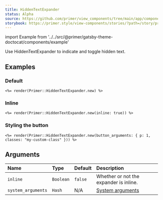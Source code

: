 ```yaml
---
title: HiddenTextExpander
status: Alpha
source: https://github.com/primer/view_components/tree/main/app/components/primer/hidden_text_expander.rb
storybook: https://primer.style/view-components/stories/?path=/story/primer-hidden-text-expander-component
---
```


import Example from '../../src/@primer/gatsby-theme-doctocat/components/example'

<!-- Warning: AUTO-GENERATED file, do not edit. Add code comments to your Ruby instead <3 -->

Use HiddenTextExpander to indicate and toggle hidden text.

## Examples

### Default

<Example src="<span class='hidden-text-expander '><button type='button' aria-expanded='false' class='ellipsis-expander '>&amp;hellip;</button></span>" />

```erb
<%= render(Primer::HiddenTextExpander.new) %>
```

### Inline

<Example src="<span class='hidden-text-expander inline '><button type='button' aria-expanded='false' class='ellipsis-expander '>&amp;hellip;</button></span>" />

```erb
<%= render(Primer::HiddenTextExpander.new(inline: true)) %>
```

### Styling the button

<Example src="<span class='hidden-text-expander '><button type='button' aria-expanded='false' class='ellipsis-expander my-custom-class p-1'>&amp;hellip;</button></span>" />

```erb
<%= render(Primer::HiddenTextExpander.new(button_arguments: { p: 1, classes: "my-custom-class" })) %>
```

## Arguments

| Name | Type | Default | Description |
| :- | :- | :- | :- |
| `inline` | `Boolean` | `false` | Whether or not the expander is inline. |
| `system_arguments` | `Hash` | N/A | [System arguments](/system-arguments) |

